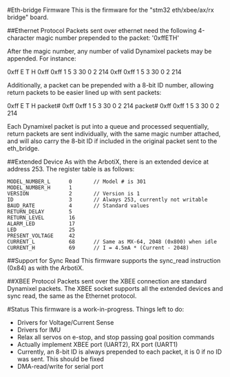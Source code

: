 #Eth-bridge Firmware
This is the firmware for the "stm32 eth/xbee/ax/rx bridge" board.

##Ethernet Protocol
Packets sent over ethernet need the following 4-character magic number
prepended to the packet: '0xffETH'

After the magic number, any number of valid Dynamixel packets may be
appended. For instance:

  0xff E T H 0xff 0xff 1 5 3 30 0 2 214 0xff 0xff 1 5 3 30 0 2 214

Additionally, a packet can be prepended with a 8-bit ID number, allowing
return packets to be easier lined up with sent packets:

  0xff E T H packet# 0xff 0xff 1 5 3 30 0 2 214 packet# 0xff 0xff 1 5 3 30 0 2 214

Each Dynamixel packet is put into a queue and processed sequentially, return packets
are sent individually, with the same magic number attached, and will also carry
the 8-bit ID if included in the original packet sent to the eth_bridge.

##Extended Device
As with the ArbotiX, there is an extended device at address 253. The register table 
is as follows:

    MODEL_NUMBER_L      0       // Model # is 301
    MODEL_NUMBER_H      1
    VERSION             2       // Version is 1
    ID                  3       // Always 253, currently not writable
    BAUD_RATE           4       // Standard values
    RETURN_DELAY        5
    RETURN_LEVEL        16
    ALARM_LED           17
    LED                 25
    PRESENT_VOLTAGE     42
    CURRENT_L           68      // Same as MX-64, 2048 (0x800) when idle
    CURRENT_H           69      // I = 4.5mA * (Current - 2048)

##Support for Sync Read
This firmware supports the sync_read instruction (0x84) as with the ArbotiX.

##XBEE Protocol
Packets sent over the XBEE connection are standard Dynamixel packets. The 
XBEE socket supports all the extended devices and sync read, the same as
the Ethernet protocol.

#Status
This firmware is a work-in-progress. Things left to do:
 * Drivers for Voltage/Current Sense
 * Drivers for IMU
 * Relax all servos on e-stop, and stop passing goal position commands
 * Actually implement XBEE port (UART2), RX port (UART1)
 * Currently, an 8-bit ID is always prepended to each packet, it is 0 if no ID
   was sent. This should be fixed
 * DMA-read/write for serial port
